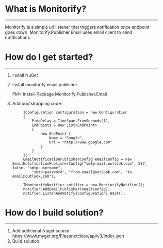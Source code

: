 # What is Monitorify?
----------------------------------------
Monitorify is a simple url listener that triggers notification once endpoint goes down. Monitorify.Publisher.Email uses email client to send notifications.

# How do I get started?
----------------------------------------
1. Install NuGet
2. Install monitorify email publisher

    PM> Install-Package Monitorify.Publisher.Email

3. Add bootstrapping code:


            IConfiguration configuration = new Configuration
            {
                PingDelay = TimeSpan.FromSeconds(1),
                EndPoints = new List<EndPoint>
                {
                    new EndPoint {
                        Name = "Google",
                        Url = "http://www.google.com"
                    }
                }
            };
            EmailNotificationPublisherConfig emailConfig = new EmailNotificationPublisherConfig("smtp-mail.outlook.com", 587, false, "smtp-username",
                "smtp-password", "from-email@outlook.com", "to-email@outlook.com");

            IMonitorifyNotifier notifier = new MonitorifyNotifier();
            notifier.AddEmailPublisher(emailConfig);
            notifier.ListenAndNotify(configuration).Wait();
            

# How do I build solution?
----------------------------------------
1. Add additional Nuget source https://www.myget.org/F/aspnetcidev/api/v3/index.json <br />
2. Build solution
